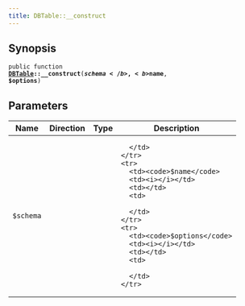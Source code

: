 ```yaml
---
title: DBTable::__construct
---
```


## Synopsis

<code>public function <b><a href="DBTable">DBTable</a>::__construct</b>(<b>$schema</b>, <b>$name</b>, <b>$options</b>)</code>

## Parameters

<table>
  <thead>
    <tr>
      <th>Name</th>
      <th>Direction</th>
      <th>Type</th>
      <th>Description</th>
    </tr>
  </thead>
  <tbody>
    <tr>
      <td><code>$schema</code>
      <td><i></i></td>
      <td></td>
      <td>

      </td>
    </tr>
    <tr>
      <td><code>$name</code>
      <td><i></i></td>
      <td></td>
      <td>

      </td>
    </tr>
    <tr>
      <td><code>$options</code>
      <td><i></i></td>
      <td></td>
      <td>

      </td>
    </tr>
  </tbody>
</table>

